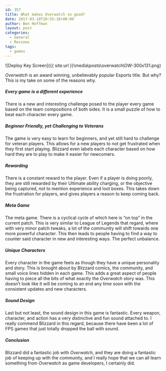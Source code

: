 ```yaml
---
id: 357
title: What makes Overwatch so good?
date: 2017-03-18T10:55:18+00:00
author: Ben Hoffman
layout: post
categories:
  - General
  - Reviews
tags:
  - games
---
```


![Deploy Key Screen]({{ site.url }}\media\posts\overwatch\OW-300x131.png)


_Overwatch_ is an award winning, unbelievably popular Esports title. But why? This is my take on some of the reasons why.

##### Every game is a different experience

There is a new and interesting challenge posed to the player every game based on the team compositions of both sides. It is a small puzzle of how to beat each character every game.

##### Beginner Friendly, yet Challenging to Veterans

The game is very easy to learn for beginners, and yet still hard to challenge for veteran players. This allows for a new players to not get frustrated when they first start playing. Blizzard even labels each character based on how hard they are to play to make it easier for newcomers.

##### Rewarding

There is a constant reward to the player. Even if a player is doing poorly, they are still rewarded by their Ultimate ability charging, or the objective being captured, not to mention experience and loot boxes. This takes down the frustration for players, and gives players a reason to keep coming back.

##### Meta Game

The meta game. There is a cyclical cycle of which here is &#8220;on top&#8221; in the current patch. This is very similar to League of Legends that regard, where with very minor patch tweaks, a lot of the community will shift towards one more powerful character. This then leads to people having to find a way to counter said character in new and interesting ways. The perfect unbalance.

##### Unique Characters

Every character in the game feels as though they have a unique personality and story. This is brought about by Blizzard comics, the community, and small voice lines hidden in each game. This adds a great aspect of people having to piece all the bits of what exactly the _Overwatch_ story was. This doesn&#8217;t look like it will be coming to an end any time soon with the consistent updates and new characters.

##### Sound Design

Last but not least, the sound design in this game is fantastic. Every weapon, character, and action has a very distinctive and fun sound attached to. I really commend Blizzard in this regard, because there have been a lot of FPS games that just totally dropped the ball with sound.

##### Conclusion

Blizzard did a fantastic job with _Overwatch_, and they are doing a fantastic job of keeping up with the community, and I really hope that we can all learn something from _Overwatch_ as game developers, I certainly did.
